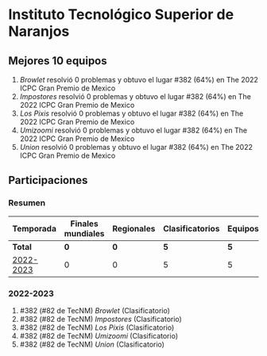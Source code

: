 ---
---

# Instituto Tecnológico Superior de Naranjos

## Mejores 10 equipos

1. _Browlet_ resolvió 0 problemas y obtuvo el lugar #382 (64%) en The 2022 ICPC Gran Premio de Mexico
1. _Impostores_ resolvió 0 problemas y obtuvo el lugar #382 (64%) en The 2022 ICPC Gran Premio de Mexico
1. _Los Pixis_ resolvió 0 problemas y obtuvo el lugar #382 (64%) en The 2022 ICPC Gran Premio de Mexico
1. _Umizoomi_ resolvió 0 problemas y obtuvo el lugar #382 (64%) en The 2022 ICPC Gran Premio de Mexico
1. _Union_ resolvió 0 problemas y obtuvo el lugar #382 (64%) en The 2022 ICPC Gran Premio de Mexico

## Participaciones

### Resumen

| Temporada | Finales mundiales | Regionales | Clasificatorios | Equipos |
| --- | --- | --- | --- | --- |
| **Total** | **0** | **0** | **5** | **5** |
| [2022-2023](#2022-2023) | 0 | 0 | 5 | 5 |

### 2022-2023

1. #382 (#82 de TecNM) _Browlet_ (Clasificatorio)
1. #382 (#82 de TecNM) _Impostores_ (Clasificatorio)
1. #382 (#82 de TecNM) _Los Pixis_ (Clasificatorio)
1. #382 (#82 de TecNM) _Umizoomi_ (Clasificatorio)
1. #382 (#82 de TecNM) _Union_ (Clasificatorio)



